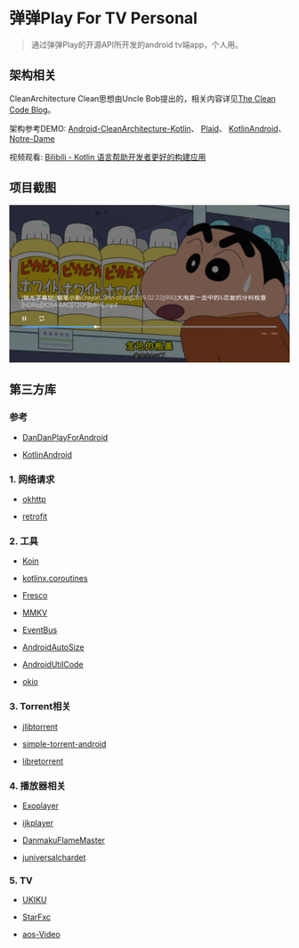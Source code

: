 # 弹弹Play For TV Personal

> 通过弹弹Play的开源API所开发的android tv端app，个人用。

## 架构相关

CleanArchitecture
Clean思想由Uncle Bob提出的，相关内容详见[The Clean Code Blog](https://blog.cleancoder.com/uncle-bob/2012/08/13/the-clean-architecture.html)。  

架构参考DEMO:
[Android-CleanArchitecture-Kotlin](https://github.com/android10/Android-CleanArchitecture-Kotlin)、
[Plaid](https://github.com/android/plaid)、
[KotlinAndroid](https://github.com/guofudong/KotlinAndroid)、
[Notre-Dame](https://github.com/ApplETS/Notre-Dame)

视频观看:
[Bilibili - Kotlin 语言帮助开发者更好的构建应用](https://www.bilibili.com/video/av70762038)

## 项目截图

![SCREEN](./screen/device-2019-10-28-193951.png)

## 第三方库

### 参考

* [DanDanPlayForAndroid](https://github.com/xyoye/DanDanPlayForAndroid)

* [KotlinAndroid](https://github.com/guofudong/KotlinAndroid)

### 1. 网络请求

* [okhttp](https://github.com/square/okhttp)

* [retrofit](https://github.com/square/retrofi)

### 2. 工具

* [Koin](https://github.com/InsertKoinIO/koin)

* [kotlinx.coroutines](https://github.com/Kotlin/kotlinx.coroutines)

* [Fresco](https://github.com/facebook/fresco)

* [MMKV](https://github.com/Tencent/MMKV)

* [EventBus](https://github.com/greenrobot/EventBus)

* [AndroidAutoSize](https://github.com/JessYanCoding/AndroidAutoSize)

* [AndroidUtilCode](https://github.com/Blankj/AndroidUtilCode)

* [okio](https://github.com/square/okio)

### 3. Torrent相关

* [jlibtorrent](https://github.com/frostwire/frostwire-jlibtorrent)

* [simple-torrent-android](https://github.com/masterwok/simple-torrent-android)

* [libretorrent](https://github.com/proninyaroslav/libretorrent)

### 4. 播放器相关

* [Exoplayer](https://github.com/google/ExoPlayer)

* [ijkplayer](https://github.com/bilibili/ijkplayer)

* [DanmakuFlameMaster](https://github.com/bilibili/DanmakuFlameMaster)

* [juniversalchardet](https://github.com/albfernandez/juniversalchardet)

### 5. TV

* [UKIKU](https://github.com/jordyamc/UKIKU)

* [StarFxc](https://github.com/leginigel/StarFxc)

* [aos-Video](https://github.com/archos-sa/aos-Video)
